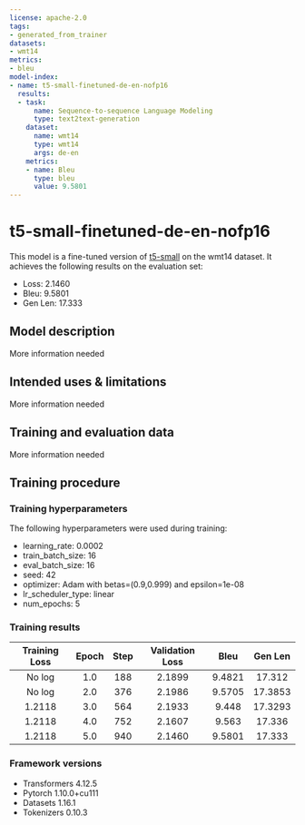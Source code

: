 ```yaml
---
license: apache-2.0
tags:
- generated_from_trainer
datasets:
- wmt14
metrics:
- bleu
model-index:
- name: t5-small-finetuned-de-en-nofp16
  results:
  - task:
      name: Sequence-to-sequence Language Modeling
      type: text2text-generation
    dataset:
      name: wmt14
      type: wmt14
      args: de-en
    metrics:
    - name: Bleu
      type: bleu
      value: 9.5801
---
```


<!-- This model card has been generated automatically according to the information the Trainer had access to. You
should probably proofread and complete it, then remove this comment. -->

# t5-small-finetuned-de-en-nofp16

This model is a fine-tuned version of [t5-small](https://huggingface.co/t5-small) on the wmt14 dataset.
It achieves the following results on the evaluation set:
- Loss: 2.1460
- Bleu: 9.5801
- Gen Len: 17.333

## Model description

More information needed

## Intended uses & limitations

More information needed

## Training and evaluation data

More information needed

## Training procedure

### Training hyperparameters

The following hyperparameters were used during training:
- learning_rate: 0.0002
- train_batch_size: 16
- eval_batch_size: 16
- seed: 42
- optimizer: Adam with betas=(0.9,0.999) and epsilon=1e-08
- lr_scheduler_type: linear
- num_epochs: 5

### Training results

| Training Loss | Epoch | Step | Validation Loss | Bleu   | Gen Len |
|:-------------:|:-----:|:----:|:---------------:|:------:|:-------:|
| No log        | 1.0   | 188  | 2.1899          | 9.4821 | 17.312  |
| No log        | 2.0   | 376  | 2.1986          | 9.5705 | 17.3853 |
| 1.2118        | 3.0   | 564  | 2.1933          | 9.448  | 17.3293 |
| 1.2118        | 4.0   | 752  | 2.1607          | 9.563  | 17.336  |
| 1.2118        | 5.0   | 940  | 2.1460          | 9.5801 | 17.333  |


### Framework versions

- Transformers 4.12.5
- Pytorch 1.10.0+cu111
- Datasets 1.16.1
- Tokenizers 0.10.3
